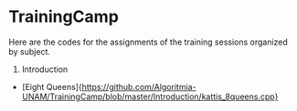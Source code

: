 # TrainingCamp
Here are the codes for the assignments of the training sessions organized by subject.

1. Introduction
  - [Eight Queens]{https://github.com/Algoritmia-UNAM/TrainingCamp/blob/master/Introduction/kattis_8queens.cpp}
